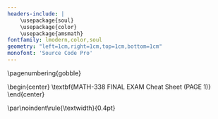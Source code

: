 ```yaml
---
headers-include: |
	\usepackage{soul}
	\usepackage{color}
	\usepackage{amsmath}
fontfamily: lmodern,color,soul
geometry: "left=1cm,right=1cm,top=1cm,bottom=1cm"
monofont: 'Source Code Pro'
---
```


\pagenumbering{gobble}

\begin{center}
\textbf{MATH-338 FINAL EXAM Cheat Sheet (PAGE 1)}
\end{center}

\par\noindent\rule{\textwidth}{0.4pt}
